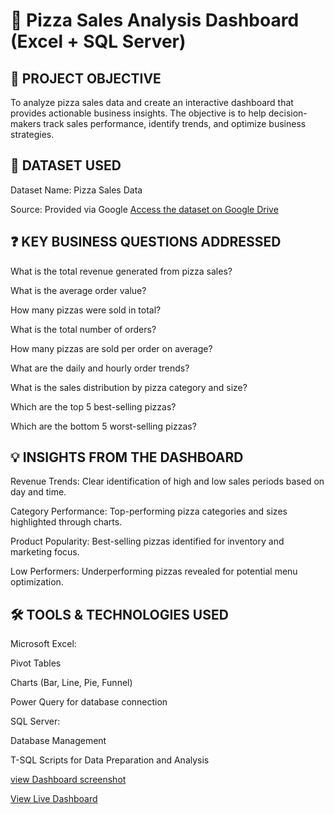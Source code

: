 # 🍕 Pizza Sales Analysis Dashboard (Excel + SQL Server)

## 🎯 PROJECT OBJECTIVE

To analyze pizza sales data and create an interactive dashboard that provides actionable business insights. The objective is to help decision-makers track sales performance, identify trends, and optimize business strategies.

## 📂 DATASET USED

Dataset Name: Pizza Sales Data

Source: Provided via Google [Access the dataset on Google Drive](https://drive.google.com/file/d/1NxMRVsnPLtBh0LVHCAT4X9ZpD0Z1iKvh/view?usp=drive_link)

## ❓ KEY BUSINESS QUESTIONS ADDRESSED

What is the total revenue generated from pizza sales?

What is the average order value?

How many pizzas were sold in total?

What is the total number of orders?

How many pizzas are sold per order on average?

What are the daily and hourly order trends?

What is the sales distribution by pizza category and size?

Which are the top 5 best-selling pizzas?

Which are the bottom 5 worst-selling pizzas?
## 💡 INSIGHTS FROM THE DASHBOARD

Revenue Trends: Clear identification of high and low sales periods based on day and time.

Category Performance: Top-performing pizza categories and sizes highlighted through charts.

Product Popularity: Best-selling pizzas identified for inventory and marketing focus.

Low Performers: Underperforming pizzas revealed for potential menu optimization.
## 🛠 TOOLS & TECHNOLOGIES USED

Microsoft Excel:

Pivot Tables

Charts (Bar, Line, Pie, Funnel)

Power Query for database connection

SQL Server:

Database Management

T-SQL Scripts for Data Preparation and Analysis

[view Dashboard screenshot](https://drive.google.com/file/d/1nlWCX9n4dpP8cGHGs12Z4Lc5TVeXQyHj/view?usp=drive_link)

[View Live Dashboard](https://1drv.ms/x/c/DE6A8EDBAE260C4F/EQViZ1iJcRhOgssRSSHMvq4BIUFAPbDGLZhOrFhsB-AhTg?e=rRn9s0) 


